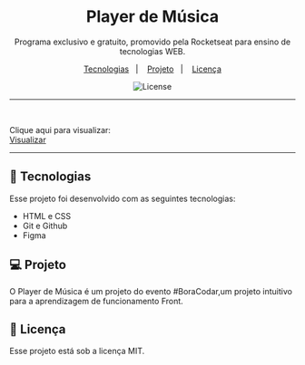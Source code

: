 <h1 align="center"> Player de Música </h1>

<p align="center">
Programa exclusivo e gratuito, promovido pela Rocketseat para ensino de tecnologias WEB. <br/>
</p>

<p align="center">
  <a href="#-tecnologias">Tecnologias</a>&nbsp;&nbsp;&nbsp;|&nbsp;&nbsp;&nbsp;
  <a href="#-projeto">Projeto</a>&nbsp;&nbsp;&nbsp;|&nbsp;&nbsp;&nbsp;
  <a href="#memo-licença">Licença</a>
</p>

<p align="center">
  <img alt="License" src="https://img.shields.io/static/v1?label=license&message=MIT&color=49AA26&labelColor=000000">
</p>
<hr>

<br>
<p>Clique aqui para visualizar:<br>
<a href="https://brunodevbbf.github.io/Music/">Visualizar</a></p>
<hr>

## 🚀 Tecnologias

Esse projeto foi desenvolvido com as seguintes tecnologias:

- HTML e CSS
- Git e Github
- Figma

## 💻 Projeto

O Player de Música é um projeto do evento #BoraCodar,um projeto intuitivo para a aprendizagem de funcionamento Front.


## :memo: Licença

Esse projeto está sob a licença MIT.


